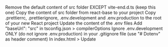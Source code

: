 Remove the default content of src folder EXCEPT vite-end.d.ts (keep this one)
Copy the content of src folder from react-base to your project
Copy .prettierrc, .prettierignore, .env.development and .env.production to the root of your new React project
Update the content of the .env files
Add "baseUrl": "src" in tsconfig.json > compilerOptions
Ignore .env.development ONLY (do not ignore .env.production) in your .gitignore file (use "# Dotenv" as header comment)
In index.html > Update <title> tag and <script type="module" src="/src/[main.tsx INTO index.tsx]"></script>

Run this long pnpm commands:
pnpm add @tanstack/react-query recoil @mui/material @mui/icons-material @mui/x-data-grid @mui/lab react-router-dom json-schema @types/json-schema @rjsf/mui @rjsf/core @rjsf/validator-ajv8 @rjsf/utils lodash @types/lodash axios react-compound-timer sass vite-tsconfig-paths tslib

Add tsconfigPaths() as element in the array "defineConfig" > "plugins" in the file vite.config.ts (plugins: [react(), tsconfigPaths()])
import tsconfigPaths from "vite-tsconfig-paths"; (if not detected)
